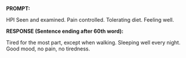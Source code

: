 **PROMPT:**

HPI Seen and examined. Pain controlled. Tolerating diet. Feeling well. 

**RESPONSE (Sentence ending after 60th word):**

Tired for the most part, except when walking. Sleeping well every night. Good mood, no pain, no tiredness. 